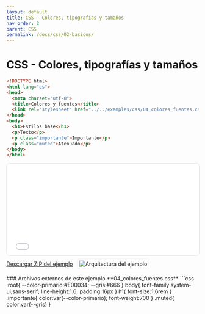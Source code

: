 ```yaml
---
layout: default
title: CSS - Colores, tipografías y tamaños
nav_order: 2
parent: CSS
permalink: /docs/css/02-basicos/
---
```


# CSS - Colores, tipografías y tamaños

```html
<!DOCTYPE html>
<html lang="es">
<head>
  <meta charset="utf-8">
  <title>Colores y fuentes</title>
  <link rel="stylesheet" href="../../examples/css/04_colores_fuentes.css">
</head>
<body>
  <h1>Estilos base</h1>
  <p>Texto</p>
  <p class="importante">Importante</p>
  <p class="muted">Atenuado</p>
</body>
</html>
```
<iframe src="{{ '/assets/examples/css/04_colores_fuentes.html' | relative_url }}" width="100%" height="240" style="border:1px solid #ddd;border-radius:8px;"></iframe>
<div style="display:flex;align-items:center;gap:12px;margin:8px 0 16px;"><a class="btn" href="{{ '/assets/zips/04_colores_fuentes.zip' | relative_url }}">Descargar ZIP del ejemplo</a><img src="{{ '/assets/diagrams/04_colores_fuentes.svg' | relative_url }}" alt="Arquitectura del ejemplo" style="max-height:140px;border:1px solid #eee;padding:4px;border-radius:6px;background:#fff;"></div>
### Archivos externos de este ejemplo
**04_colores_fuentes.css**
```css
:root{
--color-primario:#E00034;
--gris:#666
}
body{
font-family:system-ui,sans-serif;
line-height:1.6;
padding:16px
}
h1{
font-size:1.6rem
}
.importante{
color:var(--color-primario);
font-weight:700
}
.muted{
color:var(--gris)
}

```

